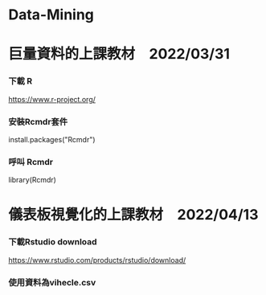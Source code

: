# Data-Mining

# 巨量資料的上課教材　2022/03/31

### 下載 R
https://www.r-project.org/

### 安裝Rcmdr套件 
install.packages("Rcmdr")

### 呼叫 Rcmdr
library(Rcmdr)

# 儀表板視覺化的上課教材　2022/04/13
### 下載Rstudio download
https://www.rstudio.com/products/rstudio/download/

### 使用資料為vihecle.csv
